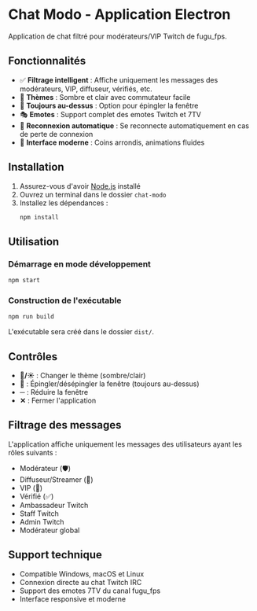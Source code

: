 # Chat Modo - Application Electron

Application de chat filtré pour modérateurs/VIP Twitch de fugu_fps.

## Fonctionnalités

- ✅ **Filtrage intelligent** : Affiche uniquement les messages des modérateurs, VIP, diffuseur, vérifiés, etc.
- 🎨 **Thèmes** : Sombre et clair avec commutateur facile
- 📌 **Toujours au-dessus** : Option pour épingler la fenêtre
- 🎭 **Emotes** : Support complet des emotes Twitch et 7TV
- 🔄 **Reconnexion automatique** : Se reconnecte automatiquement en cas de perte de connexion
- 🎯 **Interface moderne** : Coins arrondis, animations fluides

## Installation

1. Assurez-vous d'avoir [Node.js](https://nodejs.org/) installé
2. Ouvrez un terminal dans le dossier `chat-modo`
3. Installez les dépendances :
   ```bash
   npm install
   ```

## Utilisation

### Démarrage en mode développement
```bash
npm start
```

### Construction de l'exécutable
```bash
npm run build
```

L'exécutable sera créé dans le dossier `dist/`.

## Contrôles

- **🌙/☀️** : Changer le thème (sombre/clair)
- **📌** : Épingler/désépingler la fenêtre (toujours au-dessus)
- **─** : Réduire la fenêtre
- **✕** : Fermer l'application

## Filtrage des messages

L'application affiche uniquement les messages des utilisateurs ayant les rôles suivants :
- Modérateur (🛡️)
- Diffuseur/Streamer (👑)
- VIP (💎)
- Vérifié (✅)
- Ambassadeur Twitch
- Staff Twitch
- Admin Twitch
- Modérateur global

## Support technique

- Compatible Windows, macOS et Linux
- Connexion directe au chat Twitch IRC
- Support des emotes 7TV du canal fugu_fps
- Interface responsive et moderne
